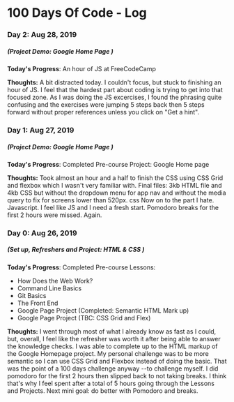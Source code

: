# 100 Days Of Code - Log

### Day 2: Aug 28, 2019
##### (Project Demo: Google Home Page )

**Today's Progress**: An hour of JS at FreeCodeCamp

**Thoughts:** A bit distracted today. I couldn't focus, but stuck to finishing an hour of JS. I feel that the hardest part about coding is trying to get into that focused zone. As I was doing the JS excercises, I found the phrasing quite confusing and the exercises were jumping 5 steps back then 5 steps forward without proper references unless you click on "Get a hint".

### Day 1: Aug 27, 2019
##### (Project Demo: Google Home Page )

**Today's Progress**: Completed Pre-course Project: Google Home page

**Thoughts:** Took almost an hour and a half to finish the CSS using CSS Grid and flexbox which I wasn't very familiar with. Final files: 3kb HTML file and 4kb CSS but without the dropdown menu for app nav and without the media query to fix for screens lower than 520px. css Now on to the part I hate. Javascript. I feel like JS and I need a fresh start. Pomodoro breaks for the first 2 hours were missed. Again.

### Day 0: Aug 26, 2019
##### (Set up, Refreshers and Project: HTML & CSS )

**Today's Progress**: Completed Pre-course Lessons:
- How Does the Web Work?
- Command Line Basics
- Git Basics
- The Front End
- Google Page Project (Completed: Semantic HTML Mark up)
- Google Page Project (TBC: CSS Grid and Flex)

**Thoughts:** I went through most of what I already know as fast as I could, but, overall, I feel like the refresher was worth it after being able to answer the knowledge checks. I was able to complete up to the HTML markup of the Google Homepage project. My personal challenge was to be more semantic so I can use CSS Grid and Flexbox instead of doing the basic. That was the point of a 100 days challenge anyway --to challenge myself. I did pomodoro for the first 2 hours then slipped back to not taking breaks. I think that's why I feel spent after a total of 5 hours going through the Lessons and Projects. Next mini goal: do better with Pomodoro and breaks.

